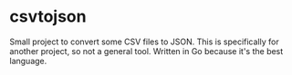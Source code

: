 # csvtojson
Small project to convert some CSV files to JSON.  This is specifically for another project, so not a general tool.  Written in Go because it's the best language.
